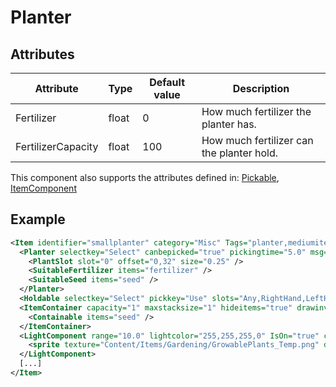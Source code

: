# Planter


## Attributes

| Attribute          | Type  | Default value | Description                               |
|--------------------|-------|---------------|-------------------------------------------|
| Fertilizer         | float | 0             | How much fertilizer the planter has.      |
| FertilizerCapacity | float | 100           | How much fertilizer can the planter hold. |

This component also supports the attributes defined in: [Pickable](Pickable.md), [ItemComponent](ItemComponent.md)


## Example
```xml
<Item identifier="smallplanter" category="Misc" Tags="planter,mediumitem,dontsellitems" scale="0.5" isshootable="true">
  <Planter selectkey="Select" canbepicked="true" pickingtime="5.0" msg="ItemMsgPlantSeed">
    <PlantSlot slot="0" offset="0,32" size="0.25" />
    <SuitableFertilizer items="fertilizer" />
    <SuitableSeed items="seed" />
  </Planter>
  <Holdable selectkey="Select" pickkey="Use" slots="Any,RightHand,LeftHand" msg="ItemMsgDetach" MsgWhenDropped="ItemMsgPickupSelect" PickingTime="5.0" aimpos="85,-10" handle1="0,0" attachable="true" aimable="true" />
  <ItemContainer capacity="1" maxstacksize="1" hideitems="true" drawinventory="false" uilabel="" allowuioverlap="true" allowdraganddrop="false" showcontainedstateindicator="false">
    <Containable items="seed" />
  </ItemContainer>
  <LightComponent range="10.0" lightcolor="255,255,255,0" IsOn="true" castshadows="false" allowingameediting="false">
    <sprite texture="Content/Items/Gardening/GrowablePlants_Temp.png" depth="0.025" sourcerect="896,512,128,128" origin="0.5,0.5" alpha="1.0" />
  </LightComponent>
  [...]
</Item>
```

